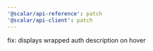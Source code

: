 ```yaml
---
'@scalar/api-reference': patch
'@scalar/api-client': patch
---
```


fix: displays wrapped auth description on hover
